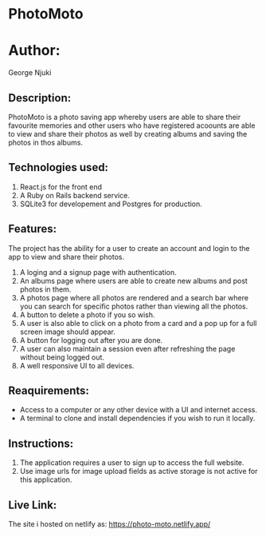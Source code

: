 # PhotoMoto

# Author:

George Njuki

## Description:

PhotoMoto is a photo saving app whereby users are able to share their favourite memories and other users who have registered acoounts are able to view and share their photos as well by creating albums and saving the photos in thos albums.

## Technologies used:

1. React.js for the front end
2. A Ruby on Rails backend service.
3. SQLite3 for developement and Postgres for production.


## Features:

The project has the ability for a user to create an account and login to the app to view and share their photos.

1. A loging and a signup page with authentication.
2. An albums page where users are able to create new albums and post photos in them.
3. A photos page where all photos are rendered and a search bar where you can search for specific photos rather than viewing all the photos.
4. A button to delete a photo if you so wish.
5. A user is also able to click on a photo from a card and a pop up for a full screen image should appear.
6. A button for logging out after you are done. 
7. A user can also maintain a session even after refreshing the page without being logged out.
8. A well responsive UI to all devices.

## Reaquirements:

- Access to a computer or any other device with a UI and internet access.
- A terminal to clone and install dependencies if you wish to run it locally.


## Instructions:

1. The application requires a user to sign up to access the full website. 
2. Use image urls for image upload fields as active storage is not active for this application.

## Live Link:

The site i hosted on netlify as: https://photo-moto.netlify.app/



